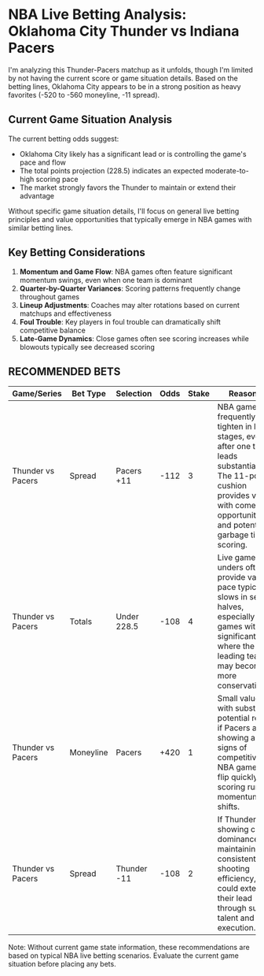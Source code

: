 # NBA Live Betting Analysis: Oklahoma City Thunder vs Indiana Pacers

I'm analyzing this Thunder-Pacers matchup as it unfolds, though I'm limited by not having the current score or game situation details. Based on the betting lines, Oklahoma City appears to be in a strong position as heavy favorites (-520 to -560 moneyline, -11 spread).

## Current Game Situation Analysis

The current betting odds suggest:
- Oklahoma City likely has a significant lead or is controlling the game's pace and flow
- The total points projection (228.5) indicates an expected moderate-to-high scoring pace
- The market strongly favors the Thunder to maintain or extend their advantage

Without specific game situation details, I'll focus on general live betting principles and value opportunities that typically emerge in NBA games with similar betting lines.

## Key Betting Considerations

1. **Momentum and Game Flow**: NBA games often feature significant momentum swings, even when one team is dominant
2. **Quarter-by-Quarter Variances**: Scoring patterns frequently change throughout games
3. **Lineup Adjustments**: Coaches may alter rotations based on current matchups and effectiveness
4. **Foul Trouble**: Key players in foul trouble can dramatically shift competitive balance
5. **Late-Game Dynamics**: Close games often see scoring increases while blowouts typically see decreased scoring

## RECOMMENDED BETS

| Game/Series | Bet Type | Selection | Odds | Stake | Reasoning |
|-------------|----------|-----------|------|-------|-----------|
| Thunder vs Pacers | Spread | Pacers +11 | -112 | 3 | NBA games frequently tighten in late stages, even after one team leads substantially. The 11-point cushion provides value with comeback opportunities and potential garbage time scoring. |
| Thunder vs Pacers | Totals | Under 228.5 | -108 | 4 | Live game unders often provide value as pace typically slows in second halves, especially in games with significant leads where the leading team may become more conservative. |
| Thunder vs Pacers | Moneyline | Pacers | +420 | 1 | Small value play with substantial potential return if Pacers are showing any signs of competitiveness. NBA games can flip quickly with scoring runs and momentum shifts. |
| Thunder vs Pacers | Spread | Thunder -11 | -108 | 2 | If Thunder are showing clear dominance and maintaining consistent shooting efficiency, they could extend their lead through superior talent and execution. |

Note: Without current game state information, these recommendations are based on typical NBA live betting scenarios. Evaluate the current game situation before placing any bets.